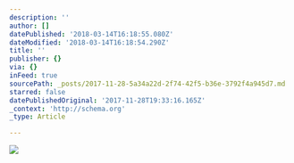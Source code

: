 ```yaml
---
description: ''
author: []
datePublished: '2018-03-14T16:18:55.080Z'
dateModified: '2018-03-14T16:18:54.290Z'
title: ''
publisher: {}
via: {}
inFeed: true
sourcePath: _posts/2017-11-28-5a34a22d-2f74-42f5-b36e-3792f4a945d7.md
starred: false
datePublishedOriginal: '2017-11-28T19:33:16.165Z'
_context: 'http://schema.org'
_type: Article

---
```

![](https://the-grid-user-content.s3-us-west-2.amazonaws.com/8f3e2595-8291-4094-9d80-f1e0ed8489c6.jpg)